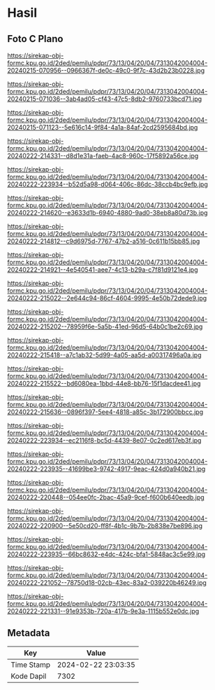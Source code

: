 # Hasil

## Foto C Plano

https://sirekap-obj-formc.kpu.go.id/2ded/pemilu/pdpr/73/13/04/20/04/7313042004004-20240215-070956--0966367f-de0c-49c0-9f7c-43d2b23b0228.jpg

https://sirekap-obj-formc.kpu.go.id/2ded/pemilu/pdpr/73/13/04/20/04/7313042004004-20240215-071036--3ab4ad05-cf43-47c5-8db2-9760733bcd71.jpg

https://sirekap-obj-formc.kpu.go.id/2ded/pemilu/pdpr/73/13/04/20/04/7313042004004-20240215-071123--5e616c14-9f84-4a1a-84af-2cd2595684bd.jpg

https://sirekap-obj-formc.kpu.go.id/2ded/pemilu/pdpr/73/13/04/20/04/7313042004004-20240222-214331--d8d1e31a-faeb-4ac8-960c-17f5892a56ce.jpg

https://sirekap-obj-formc.kpu.go.id/2ded/pemilu/pdpr/73/13/04/20/04/7313042004004-20240222-223934--b52d5a98-d064-406c-86dc-38ccb4bc9efb.jpg

https://sirekap-obj-formc.kpu.go.id/2ded/pemilu/pdpr/73/13/04/20/04/7313042004004-20240222-214620--e3633d1b-6940-4880-9ad0-38eb8a80d73b.jpg

https://sirekap-obj-formc.kpu.go.id/2ded/pemilu/pdpr/73/13/04/20/04/7313042004004-20240222-214812--c9d6975d-7767-47b2-a516-0c611b15bb85.jpg

https://sirekap-obj-formc.kpu.go.id/2ded/pemilu/pdpr/73/13/04/20/04/7313042004004-20240222-214921--4e540541-aee7-4c13-b29a-c7f81d9121e4.jpg

https://sirekap-obj-formc.kpu.go.id/2ded/pemilu/pdpr/73/13/04/20/04/7313042004004-20240222-215022--2e644c94-86cf-4604-9995-4e50b72dede9.jpg

https://sirekap-obj-formc.kpu.go.id/2ded/pemilu/pdpr/73/13/04/20/04/7313042004004-20240222-215202--78959f6e-5a5b-41ed-96d5-64b0c1be2c69.jpg

https://sirekap-obj-formc.kpu.go.id/2ded/pemilu/pdpr/73/13/04/20/04/7313042004004-20240222-215418--a7c1ab32-5d99-4a05-aa5d-a00317496a0a.jpg

https://sirekap-obj-formc.kpu.go.id/2ded/pemilu/pdpr/73/13/04/20/04/7313042004004-20240222-215522--bd6080ea-1bbd-44e8-bb76-15f1dacdee41.jpg

https://sirekap-obj-formc.kpu.go.id/2ded/pemilu/pdpr/73/13/04/20/04/7313042004004-20240222-215636--0896f397-5ee4-4818-a85c-3b172900bbcc.jpg

https://sirekap-obj-formc.kpu.go.id/2ded/pemilu/pdpr/73/13/04/20/04/7313042004004-20240222-223934--ec2116f8-bc5d-4439-8e07-0c2ed617eb3f.jpg

https://sirekap-obj-formc.kpu.go.id/2ded/pemilu/pdpr/73/13/04/20/04/7313042004004-20240222-223935--41699be3-9742-4917-9eac-424d0a940b21.jpg

https://sirekap-obj-formc.kpu.go.id/2ded/pemilu/pdpr/73/13/04/20/04/7313042004004-20240222-220448--054ee0fc-2bac-45a9-9cef-f600b640eedb.jpg

https://sirekap-obj-formc.kpu.go.id/2ded/pemilu/pdpr/73/13/04/20/04/7313042004004-20240222-220900--5e50cd20-ff8f-4b1c-9b7b-2b838e7be896.jpg

https://sirekap-obj-formc.kpu.go.id/2ded/pemilu/pdpr/73/13/04/20/04/7313042004004-20240222-223935--66bc8632-e4dc-424c-bfa1-5848ac3c5e99.jpg

https://sirekap-obj-formc.kpu.go.id/2ded/pemilu/pdpr/73/13/04/20/04/7313042004004-20240222-221052--78750d18-02cb-43ec-83a2-039220b46249.jpg

https://sirekap-obj-formc.kpu.go.id/2ded/pemilu/pdpr/73/13/04/20/04/7313042004004-20240222-221331--91e9353b-720a-417b-9e3a-1115b552e0dc.jpg


## Metadata

| Key        | Value               |
| ---------- | ------------------- |
| Time Stamp | 2024-02-22 23:03:35 |
| Kode Dapil | 7302                |



